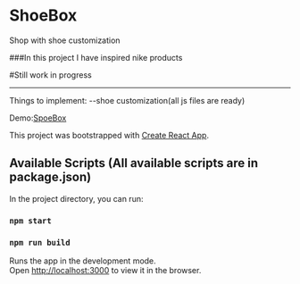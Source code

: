 # ShoeBox
Shop with shoe customization

###In this project I have inspired nike products

#Still work in progress
<hr>
Things to implement:
--shoe customization(all js files are ready)


 Demo:[SpoeBox](https://shoeBox.netlify.com)

This project was bootstrapped with [Create React App](https://github.com/facebook/create-react-app).

## Available Scripts (All available scripts are in package.json)

In the project directory, you can run:

### `npm start`
### `npm run build`
Runs the app in the development mode.\
Open [http://localhost:3000](http://localhost:3000) to view it in the browser.




